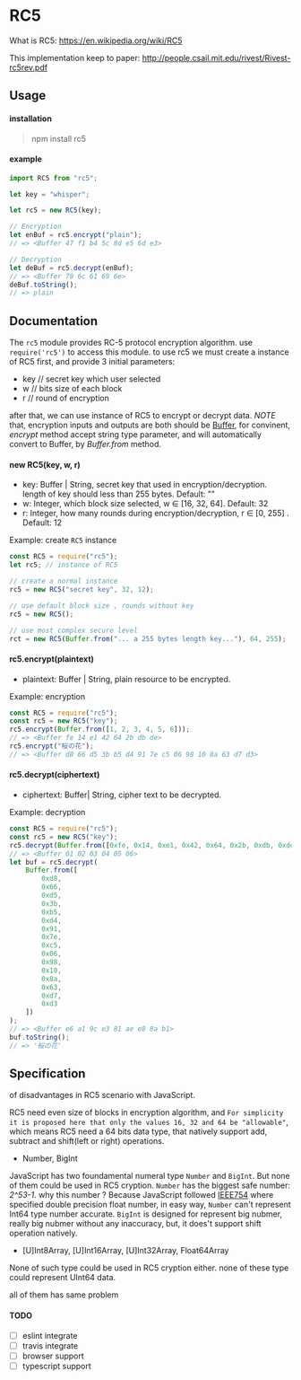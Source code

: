 # RC5

What is RC5: https://en.wikipedia.org/wiki/RC5

This implementation keep to paper: http://people.csail.mit.edu/rivest/Rivest-rc5rev.pdf

## Usage

#### installation

> npm install rc5

#### example

```javascript
import RC5 from "rc5";

let key = "whisper";

let rc5 = new RC5(key);

// Encryption
let enBuf = rc5.encrypt("plain");
// => <Buffer 47 f1 b4 5c 8d e5 6d e3>

// Decryption
let deBuf = rc5.decrypt(enBuf);
// => <Buffer 70 6c 61 69 6e>
deBuf.toString();
// => plain
```

## Documentation

The `rc5` module provides RC-5 protocol encryption algorithm. use `require('rc5')` to access this module. to use rc5 we must create a instance of RC5 first, and provide 3 initial parameters:

-   key // secret key which user selected
-   w // bits size of each block
-   r // round of encryption

after that, we can use instance of RC5 to encrypt or decrypt data. _NOTE_ that, encryption inputs and outputs are both should be [Buffer](https://nodejs.org/dist/latest-v11.x/docs/api/buffer.html), for convinent, _encrypt_ method accept string type parameter, and will automatically convert to Buffer, by _Buffer.from_ method.

#### new RC5(key, w, r)

-   key: Buffer | String, secret key that used in encryption/decryption. length of key should less than 255 bytes. Default: ""
-   w: Integer, which block size selected, w ∈ [16, 32, 64]. Default: 32
-   r: Integer, how many rounds during encryption/decryption, r ∈ [0, 255] . Default: 12

Example: create `RC5` instance

```javascript
const RC5 = require("rc5");
let rc5; // instance of RC5

// create a normal instance
rc5 = new RC5("secret key", 32, 12);

// use default block size , rounds without key
rc5 = new RC5();

// use most complex secure level
rct = new RC5(Buffer.from("... a 255 bytes length key..."), 64, 255);
```

#### rc5.encrypt(plaintext)

-   plaintext: Buffer | String, plain resource to be encrypted.

Example: encryption

```javascript
const RC5 = require("rc5");
const rc5 = new RC5("key");
rc5.encrypt(Buffer.from([1, 2, 3, 4, 5, 6]));
// => <Buffer fe 14 e1 42 64 2b db de>
rc5.encrypt("桜の花");
// => <Buffer d8 66 d5 3b b5 d4 91 7e c5 06 98 10 8a 63 d7 d3>
```

#### rc5.decrypt(ciphertext)

-   ciphertext: Buffer| String, cipher text to be decrypted.

Example: decryption

```javascript
const RC5 = require("rc5");
const rc5 = new RC5("key");
rc5.decrypt(Buffer.from([0xfe, 0x14, 0xe1, 0x42, 0x64, 0x2b, 0xdb, 0xde]));
// => <Buffer 01 02 03 04 05 06>
let buf = rc5.decrypt(
    Buffer.from([
        0xd8,
        0x66,
        0xd5,
        0x3b,
        0xb5,
        0xd4,
        0x91,
        0x7e,
        0xc5,
        0x06,
        0x98,
        0x10,
        0x8a,
        0x63,
        0xd7,
        0xd3
    ])
);
// => <Buffer e6 a1 9c e3 81 ae e8 8a b1>
buf.toString();
// => '桜の花'
```

## Specification

of disadvantages in RC5 scenario with JavaScript.

RC5 need even size of blocks in encryption algorithm, and `For simplicity it is proposed here that only the values 16, 32 and 64 be "allowable"`, which means RC5 need a 64 bits data type, that natively support add, subtract and shift(left or right) operations.

-   Number, BigInt

JavaScript has two foundamental numeral type `Number` and `BigInt`. But none of them could be used in RC5 cryption. `Number` has the biggest safe number: _2^53-1_. why this number ? Because JavaScript followed [IEEE754](https://en.wikipedia.org/wiki/IEEE_754) where specified double precision float number, in easy way, `Number` can't represent Int64 type number accurate. `BigInt` is designed for represent big nubmer, really big nubmer without any inaccuracy, but, it does't support shift operation natively.

-   [U]Int8Array, [U]Int16Array, [U]Int32Array, Float64Array

None of such type could be used in RC5 cryption either. none of these type could represent UInt64 data.

all of them has same problem

#### TODO

- [ ] eslint integrate
- [ ] travis integrate
- [ ] browser support
- [ ] typescript support
